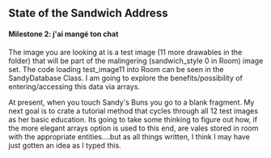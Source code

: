 ## State of the Sandwich Address
#### Milestone 2: j'ai mangé ton chat

The image you are looking at is a test image (11 more drawables in the folder) that will be part of the malingering (sandwich_style 0 in Room) image set. The code loading test_image11 into Room can be seen in the SandyDatabase Class. I am going to explore the benefits/possibility of entering/accessing this data via arrays.

At present, when you touch Sandy's Buns  you go to a blank fragment. My next goal is to crate a tutorial method that cycles through all 12 test images as her basic education. Its going to take some thinking to figure out how, if the more elegant arrays option is used to this end, are vales stored in room with the appropriate entities....but as all things written, I think I may have just gotten an idea as I typed this.
